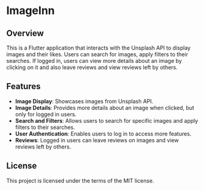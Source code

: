 # ImageInn

## Overview
This is a Flutter application that interacts with the Unsplash API to display images and their likes. Users can search for images, apply filters to their searches. If logged in, users can view more details about an image by clicking on it and also leave reviews and view reviews left by others.

## Features
- **Image Display**: Showcases images from Unsplash API.
- **Image Details**: Provides more details about an image when clicked, but only for logged in users.
- **Search and Filters**: Allows users to search for specific images and apply filters to their searches.
- **User Authentication**: Enables users to log in to access more features.
- **Reviews**: Logged in users can leave reviews on images and view reviews left by others.

## License
This project is licensed under the terms of the MIT license.